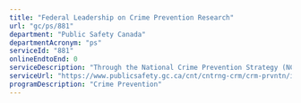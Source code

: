 ```yaml
---
title: "Federal Leadership on Crime Prevention Research"
url: "gc/ps/881"
department: "Public Safety Canada"
departmentAcronym: "ps"
serviceId: "881"
onlineEndtoEnd: 0
serviceDescription: "Through the National Crime Prevention Strategy (NCPS), Public Safety Canada (PS) provides national leadership on crime prevention research. PS works with partners and stakeholders to identify gaps in crime prevention research and implement research projects to fill these gaps. PS also supports the evaluation of crime prevention programs through the NCPS grants and contribution programs. Results from research and evaluation of these funded projects are disseminated to partners and the Canadian public with a view to build knowledge and implement evidence-based approaches to crime prevention in the Canadian context."
serviceUrl: "https://www.publicsafety.gc.ca/cnt/cntrng-crm/crm-prvntn/index-en.aspx"
programDescription: "Crime Prevention"
---
```

